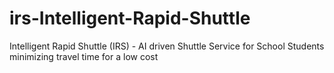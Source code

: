 # irs-Intelligent-Rapid-Shuttle
Intelligent Rapid Shuttle (IRS) - AI driven Shuttle Service for School Students minimizing travel time for a low cost 
